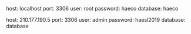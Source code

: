 
host: localhost
port: 3306
user: root
password: haeco
database: haeco

host: 210.177.190.5
port: 3306
user: admin
password: haesl2019
database: database